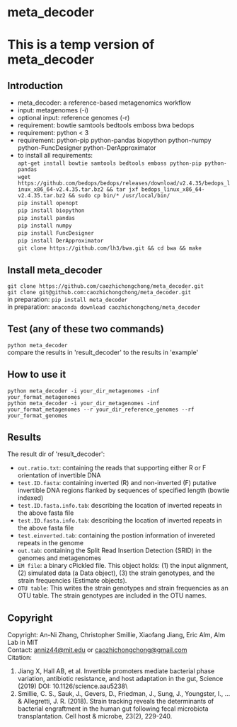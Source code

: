 # meta_decoder
# This is a temp version of meta_decoder
## Introduction
* meta_decoder: a reference-based metagenomics workflow
* input: metagenomes (-i)
* optional input: reference genomes (-r)
* requirement: bowtie samtools bedtools emboss  bwa bedops
* requirement: python < 3
* requirement: python-pip python-pandas biopython python-numpy python-FuncDesigner python-DerApproximator
* to install all requirements:\
`apt-get install bowtie samtools bedtools emboss python-pip python-pandas`\
`wget https://github.com/bedops/bedops/releases/download/v2.4.35/bedops_linux_x86_64-v2.4.35.tar.bz2 && tar jxf bedops_linux_x86_64-v2.4.35.tar.bz2 && sudo cp bin/* /usr/local/bin/`\
`pip install openopt`\
`pip install biopython`\
`pip install pandas`\
`pip install numpy`\
`pip install FuncDesigner`\
`pip install DerApproximator`\
`git clone https://github.com/lh3/bwa.git && cd bwa && make`

## Install meta_decoder
`git clone https://github.com/caozhichongchong/meta_decoder.git`\
`git clone git@github.com:caozhichongchong/meta_decoder.git`\
in preparation: `pip install meta_decoder`\
in preparation: `anaconda download caozhichongchong/meta_decoder`

## Test (any of these two commands)
`python meta_decoder`\
compare the results in 'result_decoder' to the results in 'example'

## How to use it

`python meta_decoder -i your_dir_metagenomes -inf your_format_metagenomes`\
`python meta_decoder -i your_dir_metagenomes -inf your_format_metagenomes --r your_dir_reference_genomes --rf your_format_genomes`

## Results
The result dir of 'result_decoder':
* `out.ratio.txt`: containing the reads that supporting either R or F orientation of invertible DNA
* `test.ID.fasta`: containing inverted (R) and non-inverted (F) putative invertible DNA regions flanked by sequences of specified length (bowtie indexed)
* `test.ID.fasta.info.tab`:  describing the location of inverted repeats in the above fasta file
* `test.ID.fasta.info.tab`:  describing the location of inverted repeats in the above fasta file
* `test.einverted.tab`:  containing the postion information of invereted repeats in the genome
* `out.tab`:  containing the Split Read Insertion Detection (SRID) in the genomes and metagenomes
* `EM file`:  a binary cPickled file. This object holds: (1) the input alignment, (2) simulated data (a Data object), (3) the strain genotypes, and the strain frequencies (Estimate objects).
* `OTU table`:  This writes the strain genotypes and strain frequencies as an OTU table. The strain genotypes are included in the OTU names.

## Copyright
Copyright: An-Ni Zhang, Christopher Smillie, Xiaofang Jiang, Eric Alm, Alm Lab in MIT\
Contact: anniz44@mit.edu or caozhichongchong@gmail.com\
Citation:
1. Jiang X, Hall AB, et al. Invertible promoters mediate bacterial phase variation, antibiotic resistance, and host adaptation in the gut, Science (2019) DOI: 10.1126/science.aau5238\
2. Smillie, C. S., Sauk, J., Gevers, D., Friedman, J., Sung, J., Youngster, I., ... & Allegretti, J. R. (2018). Strain tracking reveals the determinants of bacterial engraftment in the human gut following fecal microbiota transplantation. Cell host & microbe, 23(2), 229-240.
